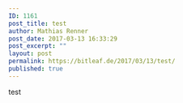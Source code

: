 ```yaml
---
ID: 1161
post_title: test
author: Mathias Renner
post_date: 2017-03-13 16:33:29
post_excerpt: ""
layout: post
permalink: https://bitleaf.de/2017/03/13/test/
published: true
---
```

test